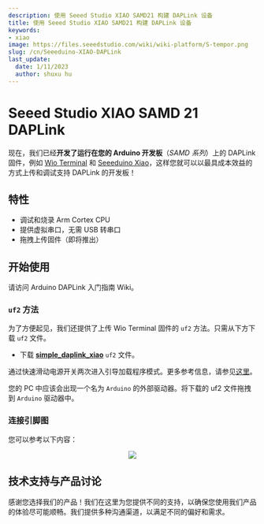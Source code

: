 ```yaml
---
description: 使用 Seeed Studio XIAO SAMD21 构建 DAPLink 设备
title: 使用 Seeed Studio XIAO SAMD21 构建 DAPLink 设备
keywords:
- xiao
image: https://files.seeedstudio.com/wiki/wiki-platform/S-tempor.png
slug: /cn/Seeeduino-XIAO-DAPLink
last_update:
  date: 1/11/2023
  author: shuxu hu
---
```

# Seeed Studio XIAO SAMD 21 DAPLink

现在，我们已经**开发了运行在您的 Arduino 开发板**（*SAMD 系列*）上的 DAPLink 固件，例如 [Wio Terminal](https://www.seeedstudio.com/Wio-Terminal-p-4509.html) 和 [Seeeduino Xiao](https://www.seeedstudio.com/Seeeduino-XIAO-Arduino-Microcontroller-SAMD21-Cortex-M0+-p-4426.html)，这样您就可以以最具成本效益的方式上传和调试支持 DAPLink 的开发板！

## 特性

- 调试和烧录 Arm Cortex CPU
- 提供虚拟串口，无需 USB 转串口
- 拖拽上传固件（即将推出）

## 开始使用

请访问 Arduino DAPLink 入门指南 Wiki。

### `uf2` 方法

为了方便起见，我们还提供了上传 Wio Terminal 固件的 `uf2` 方法。只需从下方下载 `uf2` 文件。

- 下载 [**simple_daplink_xiao**](http://files.seeedstudio.com/wiki/Seeeduino-XIAO/res/simple_daplink_xiao.uf2) `uf2` 文件。

通过快速滑动电源开关两次进入引导加载程序模式。更多参考信息，请参见[这里](https://wiki.seeedstudio.com/cn/Wio-Terminal-Getting-Started/#faq)。

您的 PC 中应该会出现一个名为 `Arduino` 的外部驱动器。将下载的 uf2 文件拖拽到 `Arduino` 驱动器中。

### 连接引脚图

您可以参考以下内容：

<div align="center"><img src="https://files.seeedstudio.com/wiki/DAPLink/daplink-xiao.jpg" /></div>

## 技术支持与产品讨论

感谢您选择我们的产品！我们在这里为您提供不同的支持，以确保您使用我们产品的体验尽可能顺畅。我们提供多种沟通渠道，以满足不同的偏好和需求。

<div class="button_tech_support_container">
<a href="https://forum.seeedstudio.com/" class="button_forum"></a> 
<a href="https://www.seeedstudio.com/contacts" class="button_email"></a>
</div>

<div class="button_tech_support_container">
<a href="https://discord.gg/eWkprNDMU7" class="button_discord"></a> 
<a href="https://github.com/Seeed-Studio/wiki-documents/discussions/69" class="button_discussion"></a>
</div>